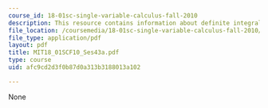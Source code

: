 ```yaml
---
course_id: 18-01sc-single-variable-calculus-fall-2010
description: This resource contains information about definite integrals.
file_location: /coursemedia/18-01sc-single-variable-calculus-fall-2010/afc9cd2d3f0b87d0a313b3188013a102_MIT18_01SCF10_Ses43a.pdf
file_type: application/pdf
layout: pdf
title: MIT18_01SCF10_Ses43a.pdf
type: course
uid: afc9cd2d3f0b87d0a313b3188013a102

---
```

None